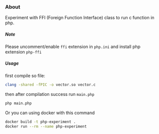 ### About

Experiment with FFI (Foreign Function Interface) class to run c function in php.

##### Note
Please uncomment/enable `ffi` extension in `php.ini` and install php extension `php-ffi`

##### Usage

first compile so file:
```sh
clang -shared -fPIC -o vector.so vector.c
```

then after compilation success run `main.php`
```sh
php main.php
```

Or you can using docker with this command

```sh
docker build -t php-experiment . 
docker run --rm --name php-experiment 
```